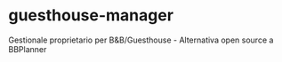 # guesthouse-manager
Gestionale proprietario per B&amp;B/Guesthouse - Alternativa open source a BBPlanner
